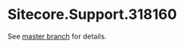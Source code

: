 # Sitecore.Support.318160

See [master branch](https://github.com/sitecoresupport/Sitecore.Support.318160) for details.